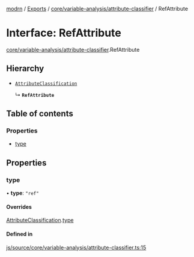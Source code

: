 [modrn](../README.md) / [Exports](../modules.md) / [core/variable-analysis/attribute-classifier](../modules/core_variable_analysis_attribute_classifier.md) / RefAttribute

# Interface: RefAttribute

[core/variable-analysis/attribute-classifier](../modules/core_variable_analysis_attribute_classifier.md).RefAttribute

## Hierarchy

- [`AttributeClassification`](core_variable_analysis_attribute_classifier.AttributeClassification.md)

  ↳ **`RefAttribute`**

## Table of contents

### Properties

- [type](core_variable_analysis_attribute_classifier.RefAttribute.md#type)

## Properties

### type

• **type**: ``"ref"``

#### Overrides

[AttributeClassification](core_variable_analysis_attribute_classifier.AttributeClassification.md).[type](core_variable_analysis_attribute_classifier.AttributeClassification.md#type)

#### Defined in

[js/source/core/variable-analysis/attribute-classifier.ts:15](https://github.com/alexbfr/modrn/blob/e23b9e9/modrn.ts/js/source/core/variable-analysis/attribute-classifier.ts#L15)

